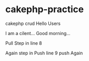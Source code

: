 # cakephp-practice
cakephp crud
Hello Users

I am a cilent...
Good morning...

Pull Step in line 8

Again step in Push line 9
push Again
